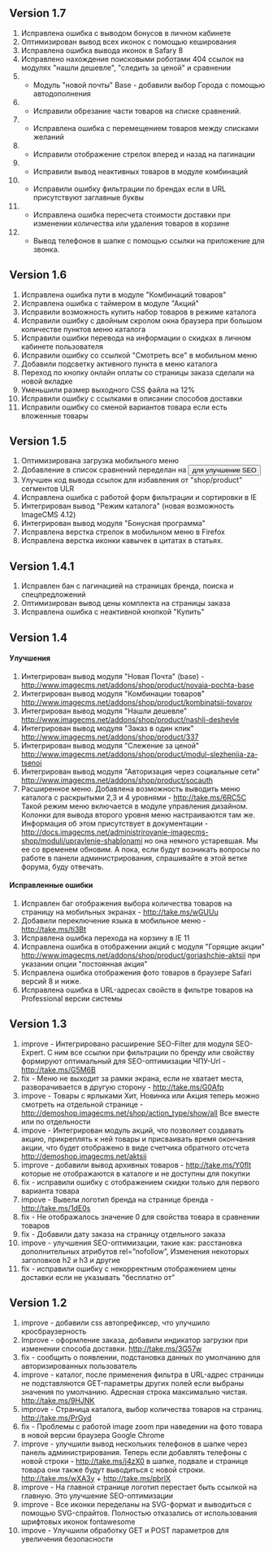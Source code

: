 ## Version 1.7
1. Исправлена ошибка с выводом бонусов в личном кабинете
2. Оптимизирован вывод всех иконок с помощью кеширования
3. Исправлена ошибка вывода иконок в Safary 8
4. Исправлено нахождение поисковыми роботами 404 ссылок на модулях "нашли дешевле", "следить за ценой" и сравнении
5. - Модуль "новой почты" Base - добавили выбор Города с помощью автодополнения
6. - Исправили обрезание части товаров на списке сравнений.
7. - Исправлена ошибка с перемещением товаров между списками желаний
8. - Исправили отображение стрелок вперед и назад на пагинации
9. - Исправили вывод неактивных товаров в модуле комбинаций
10. - Исправили ошибку фильтрации по брендах если в URL присутствуют заглавные буквы
11. - Исправлена ошибка пересчета стоимости доставки при изменении количества или удаления товаров в корзине
12. - Вывод телефонов в шапке с помощью ссылки на приложение для звонка. 

## Version 1.6
1. Исправлена ошибка пути в модуле "Комбинаций товаров"
2. Исправлена ошибка с таймером в модуле "Акций"
3. Исправили возможность купить набор товаров в режиме каталога
4. Исправили ошибку с двойным скролом окна браузера при большом количестве пунктов меню каталога
5. Исправили ошибки перевода на информации о скидках в личном кабинете пользователя
6. Исправили ошибку со ссылкой "Смотреть все" в мобильном меню
7. Добавили подсветку активного пункта в меню каталога
8. Переход по кнопку онлайн оплаты со страницы заказа сделали на новой вкладке
9. Уменьшили размер выходного CSS файла на 12%
10. Исправили ошибку с ссылками в описании способов доставки
11. Исправили ошибку со сменой вариантов товара если есть вложенные товары

## Version 1.5
1. Оптимизирована загрузка мобильного меню
2. Добавление в список сравнений переделан на <button> для улучшение SEO
3. Улучшен код вывода ссылок для избавления от "shop/product" сегментов ULR
4. Исправлена ошибка с работой форм фильтрации и сортировки в IE
5. Интегрирован вывод "Режим каталога" (новая возможность ImageCMS 4.12)
6. Интегрирован вывод модуля "Бонусная программа"
7. Исправлена верстка стрелок в мобильном меню в Firefox
8. Исправлена верстка иконки кавычек в цитатах в статьях.

## Version 1.4.1
1. Исправлен бан с пагинацией на страницах бренда, поиска и спецпредложений
2. Оптимизирован вывод цены комплекта на страницы заказа
3. Исправлена ошибка с неактивной кнопкой "Купить"

## Version 1.4
#### Улучшения
1. Интегрирован вывод модуля "Новая Почта" (base) - http://www.imagecms.net/addons/shop/product/novaia-pochta-base
2. Интегрирован вывод модуля "Комбинации товаров" http://www.imagecms.net/addons/shop/product/kombinatsii-tovarov
3. Интегрирован вывод модуля "Нашли дешевле" http://www.imagecms.net/addons/shop/product/nashli-deshevle
4. Интегрирован вывод модуля "Заказ в один клик" http://www.imagecms.net/addons/shop/product/337
5. Интегрирован вывод модуля "Слежение за ценой" http://www.imagecms.net/addons/shop/product/modul-slezheniia-za-tsenoi
6. Интегрирован вывод модуля "Авторизация через социальные сети" http://www.imagecms.net/addons/shop/product/socauth
7. Расширенное меню. Добавлена возможность выводить меню каталога с раскрытыми 2,3 и 4 уровнями - http://take.ms/6RC5C Такой режим меню включается в модуле управления дизайном. Колонки для вывода второго уровня меню настраиваются там же. Информация об этом присутствует в документации - http://docs.imagecms.net/administrirovanie-imagecms-shop/moduli/upravlenie-shablonami но она немного устаревшая. Мы ее со временем обновим. А пока, если будут возникать вопросы по работе в панели администрирования, спрашивайте в этой ветке форума, буду отвечать.
#### Исправленные ошибки
1. Исправлен баг отображения выбора количества товаров на страницу на мобильных экранах - http://take.ms/wGUUu
2. Добавили переключение языка в мобильное меню - http://take.ms/ti3Bt
3. Исправлена ошибка перехода на корзину в IE 11
4. Исправлена ошибка в отображении акций с модуля "Горящие акции" http://www.imagecms.net/addons/shop/product/goriashchie-aktsii при указании опции "постоянная акция"
5. Исправлена ошибка отображения фото товаров в браузере Safari версий 8 и ниже.
6. Исправлена ошибка в URL-адресах свойств в фильтре товаров на Professional версии системы

## Version 1.3
1. improve - Интегрировано расширение SEO-Filter для модуля SEO-Expert. С ним все ссылки при фильтрации по бренду или свойству формируют оптимальный для SEO-оптимизации ЧПУ-Url - http://take.ms/G5M6B
2. fix - Меню не выходит за рамки экрана, если не хватает места, разворачивается в другую сторону - http://take.ms/G0Afp
3. impove - Товары с ярлыками Хит, Новинка или Акция теперь можно смотреть на отдельной странице - http://demoshop.imagecms.net/shop/action_type/show/all Все вместе или по отдельности
4. impove  - Интегрирован модуль акций, что позволяет создавать акцию, прикреплять к ней товары и присваивать время окончания акции, что будет отображено в виде счетчика обратного отсчета http://demoshop.imagecms.net/aktsii
5. improve - добавили вывод архивных товаров - http://take.ms/Y0flt которые не отображаются в каталоге и не доступны для покупки
6. fix - исправили ошибку с отображением скидки только для первого варианта товара
7. impove - Вывели логотип бренда на странице бренда - http://take.ms/1dE0s
8. fix - Не отображалось значение 0 для свойства товара в сравнении товаров
9. fix - Добавили дату заказа на страницу отдельного заказа
10. impove  - улучшения SEO-оптимизации, такие как: расстановка дополнительных атрибутов rel=”nofollow”, Изменения некоторых заголовков h2 и h3 и другие
11. fix - исправили ошибку с некорректным отображением цены доставки если не указывать “бесплатно от”

## Version 1.2
1. improve - добавили css автопрефиксер, что улучшило кросбраузерность
2. Improve - оформление заказа, добавили индикатор загрузки при изменении способа доставки. http://take.ms/3G57w
3. fix - сообщить о появлении, подстановка данных по умолчанию для авторизированных пользователь
4. improve - каталог, после применения фильтра в URL-адрес страницы не подставляются GET-параметры других полей если выбраны значения по умолчанию. Адресная строка максимально чистая. http://take.ms/9HJNK
5. improve - Страница каталога, выбор количества товаров на страниц. http://take.ms/PrGyd
6. fix - Проблемы с работой image zoom при наведении на фото товара в новой версии браузера Google Chrome
7. improve - улучшили вывод нескольких телефонов в шапке через панель администрирования. Теперь если добавлять телефоны с новой строки - http://take.ms/j4zX0 в шапке, подвале и странице товара они также будут выводиться с новой строки. http://take.ms/wXA3y + http://take.ms/pbrlX
8. improve - На главной странице логотип перестает быть ссылкой на главную. Это улучшение SEO-оптимизации
9. improve - Все иконки переделаны на SVG-формат и выводиться с помощью SVG-спрайтов. Полностью отказались от использования шрифтовых иконок fontawesome
10. impove - Улучшили обработку GET и POST параметров для увеличения безопасности

